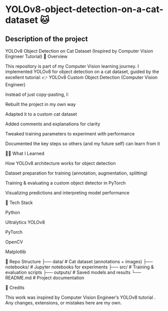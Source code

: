 # YOLOv8-object-detection-on-a-cat-dataset 🐱

## Description of the project 
YOLOv8 Object Detection on Cat Dataset (Inspired by Computer Vision Engineer Tutorial)
📌 Overview

This repository is part of my Computer Vision learning journey.
I implemented YOLOv8 for object detection on a cat dataset, guided by the excellent tutorial:
👉 YOLOv8 Custom Object Detection (Computer Vision Engineer)

Instead of just copy-pasting, I:

Rebuilt the project in my own way

Adapted it to a custom cat dataset

Added comments and explanations for clarity

Tweaked training parameters to experiment with performance

Documented the key steps so others (and my future self) can learn from it

🧑‍💻 What I Learned

How YOLOv8 architecture works for object detection

Dataset preparation for training (annotation, augmentation, splitting)

Training & evaluating a custom object detector in PyTorch

Visualizing predictions and interpreting model performance

🔧 Tech Stack

Python

Ultralytics YOLOv8

PyTorch

OpenCV

Matplotlib

📂 Repo Structure
├── data/               # Cat dataset (annotations + images)
├── notebooks/          # Jupyter notebooks for experiments
├── src/                # Training & evaluation scripts
├── outputs/            # Saved models and results
└── README.md           # Project documentation

🙏 Credits

This work was inspired by Computer Vision Engineer’s YOLOv8 tutorial
.
Any changes, extensions, or mistakes here are my own.

